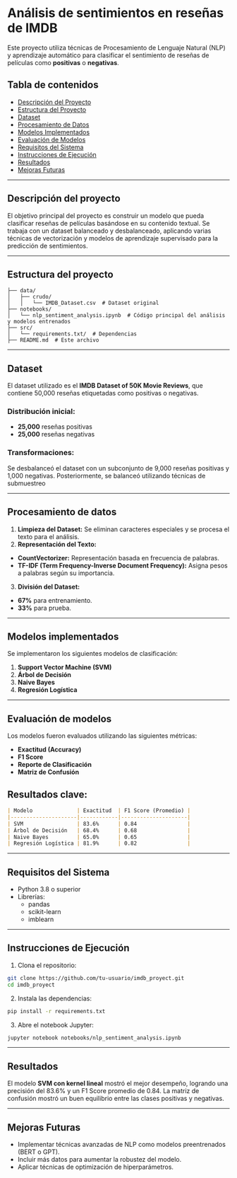 # Análisis de sentimientos en reseñas de IMDB

Este proyecto utiliza técnicas de Procesamiento de Lenguaje Natural (NLP) y aprendizaje automático para clasificar el sentimiento de reseñas de películas como **positivas** o **negativas**.  

## Tabla de contenidos

- [Descripción del Proyecto](#descripción-del-proyecto)
- [Estructura del Proyecto](#estructura-del-proyecto)
- [Dataset](#dataset)
- [Procesamiento de Datos](#procesamiento-de-datos)
- [Modelos Implementados](#modelos-implementados)
- [Evaluación de Modelos](#evaluación-de-modelos)
- [Requisitos del Sistema](#requisitos-del-sistema)
- [Instrucciones de Ejecución](#instrucciones-de-ejecución)
- [Resultados](#resultados)
- [Mejoras Futuras](#mejoras-futuras)

---

## Descripción del proyecto

El objetivo principal del proyecto es construir un modelo que pueda clasificar reseñas de películas basándose en su contenido textual. Se trabaja con un dataset balanceado y desbalanceado, aplicando varias técnicas de vectorización y modelos de aprendizaje supervisado para la predicción de sentimientos.

---

## Estructura del proyecto

```plaintext
├── data/
│   ├── crudo/
│   │   └── IMDB_Dataset.csv  # Dataset original
├── notebooks/
│   └── nlp_sentiment_analysis.ipynb  # Código principal del análisis y modelos entrenados
├── src/
│   └── requirements.txt/  # Dependencias
├── README.md  # Este archivo
```

---

## Dataset

El dataset utilizado es el **IMDB Dataset of 50K Movie Reviews**, que contiene 50,000 reseñas etiquetadas como positivas o negativas.

### Distribución inicial:

- **25,000** reseñas positivas
- **25,000** reseñas negativas

### Transformaciones:
Se desbalanceó el dataset con un subconjunto de 9,000 reseñas positivas y 1,000 negativas.
Posteriormente, se balanceó utilizando técnicas de submuestreo

---

## Procesamiento de datos

1. **Limpieza del Dataset:** Se eliminan caracteres especiales y se procesa el texto para el análisis.
2. **Representación del Texto:**
- **CountVectorizer:** Representación basada en frecuencia de palabras.
- **TF-IDF (Term Frequency-Inverse Document Frequency):** Asigna pesos a palabras según su importancia.
3. **División del Dataset:**
- **67%** para entrenamiento.
- **33%** para prueba.

---

## Modelos implementados

Se implementaron los siguientes modelos de clasificación:

1. **Support Vector Machine (SVM)**
2. **Árbol de Decisión**
3. **Naive Bayes**
4. **Regresión Logística**

---

## Evaluación de modelos

Los modelos fueron evaluados utilizando las siguientes métricas:

- **Exactitud (Accuracy)**
- **F1 Score**
- **Reporte de Clasificación**
- **Matriz de Confusión**

## Resultados clave:

```markdown
| Modelo              | Exactitud  | F1 Score (Promedio) |
|---------------------|------------|---------------------|
| SVM                 | 83.6%      | 0.84                |
| Árbol de Decisión   | 68.4%      | 0.68                |
| Naive Bayes         | 65.0%      | 0.65                |
| Regresión Logística | 81.9%      | 0.82                |
```

---

## Requisitos del Sistema

- Python 3.8 o superior
- Librerías:
    - pandas
    - scikit-learn
    - imblearn

---

## Instrucciones de Ejecución

1. Clona el repositorio:
```bash
git clone https://github.com/tu-usuario/imdb_proyect.git
cd imdb_proyect
```

2. Instala las dependencias:
```bash
pip install -r requirements.txt
```

3. Abre el notebook Jupyter:
```bash
jupyter notebook notebooks/nlp_sentiment_analysis.ipynb
```

---

## Resultados

El modelo **SVM con kernel lineal** mostró el mejor desempeño, logrando una precisión del 83.6% y un F1 Score promedio de 0.84. La matriz de confusión mostró un buen equilibrio entre las clases positivas y negativas.

---

## Mejoras Futuras

- Implementar técnicas avanzadas de NLP como modelos preentrenados (BERT o GPT).
- Incluir más datos para aumentar la robustez del modelo.
- Aplicar técnicas de optimización de hiperparámetros.